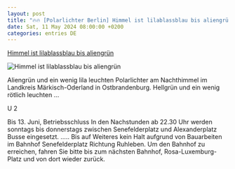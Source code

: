 ```yaml
---
layout: post
title: "🔥🔥 [Polarlichter Berlin] Himmel ist lilablassblau bis aliengrün"
date: Sat, 11 May 2024 08:00:00 +0200
categories: entries DE
---
```

[Himmel ist lilablassblau bis aliengrün](https://www.rbb24.de/panorama/beitrag/2024/05/bildergalerie-polarlichter-berlin-brandenburg-phaenomen-sonnensturm-magnetfeld-erde.html)

![Himmel ist lilablassblau bis aliengrün](https://www.rbb24.de/content/dam/rbb/rbb/rbb24/2024/2024_05/imago-images/polarlicht4.jpg.jpg/size=708x398.jpg)

Aliengrün und ein wenig lila leuchten Polarlichter am Nachthimmel im Landkreis Märkisch-Oderland in Ostbrandenburg. Hellgrün und ein wenig rötlich leuchten ...

U 2

Bis 13. Juni, Betriebsschluss In den Nachstunden ab 22.30 Uhr werden sonntags bis donnerstags zwischen Senefelderplatz und Alexanderplatz Busse eingesetzt. ..... Bis auf Weiteres kein Halt aufgrund von Bauarbeiten im Bahnhof Senefelderplatz Richtung Ruhleben. Um den Bahnhof zu erreichen, fahren Sie bitte bis zum nächsten Bahnhof, Rosa-Luxemburg-Platz und von dort wieder zurück.

